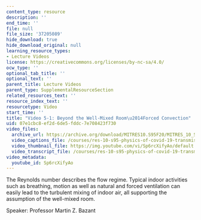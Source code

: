 ```yaml
---
content_type: resource
description: ''
end_time: ''
file: null
file_size: '37205089'
hide_download: true
hide_download_original: null
learning_resource_types:
- Lecture Videos
license: https://creativecommons.org/licenses/by-nc-sa/4.0/
ocw_type: ''
optional_tab_title: ''
optional_text: ''
parent_title: Lecture Videos
parent_type: SupplementalResourceSection
related_resources_text: ''
resource_index_text: ''
resourcetype: Video
start_time: ''
title: "Video 5-1: Beyond the Well-Mixed Room\u2014Forced Convection"
uid: 07e1cbc8-ef2d-6de5-fddc-7e708423f730
video_files:
  archive_url: https://archive.org/download/MITRES10.S95F20/MITRES_10_S95F20_0501_300k.mp4
  video_captions_file: /courses/res-10-s95-physics-of-covid-19-transmission-fall-2020/7a954ef290595223bb3e1fa9454f4af9_Sp6rcXifyAo.vtt
  video_thumbnail_file: https://img.youtube.com/vi/Sp6rcXifyAo/default.jpg
  video_transcript_file: /courses/res-10-s95-physics-of-covid-19-transmission-fall-2020/11c9dacf858aa5ae9fcde9ac18b884d3_Sp6rcXifyAo.pdf
video_metadata:
  youtube_id: Sp6rcXifyAo
---
```


The Reynolds number describes the flow regime. Typical indoor activities such as breathing, motion as well as natural and forced ventilation can easily lead to the turbulent mixing of indoor air, all supporting the assumption of the well-mixed room.

Speaker: Professor Martin Z. Bazant


